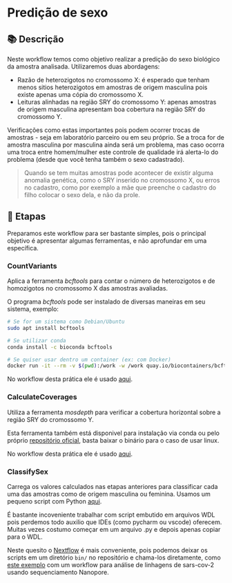 # Predição de sexo


## 📚 Descrição

Neste workflow temos como objetivo realizar a predição do sexo biológico da amostra analisada. Utilizaremos duas abordagens:

- Razão de heterozigotos no cromossomo X: é esperado que tenham menos sitios heterozigotos em amostras de origem masculina pois existe apenas uma cópia do cromossomo X.
- Leituras alinhadas na região SRY do cromossomo Y: apenas amostras de origem masculina apresentam boa cobertura na região SRY do cromossomo Y.

Verificações como estas importantes pois podem ocorrer trocas de amostras - seja em laboratório parceiro ou em seu próprio. Se a troca for de amostra masculina por masculina ainda será um problema, mas caso ocorra uma troca entre homem/mulher este controle de qualidade irá alerta-lo do problema (desde que você tenha também o sexo cadastrado).


> Quando se tem muitas amostras pode acontecer de existir alguma anomalia genética, como o SRY inserido no cromossomo X, ou erros no cadastro, como por exemplo a mãe que preenche o cadastro do filho colocar o sexo dela, e não da prole.

## 🧰 Etapas

Preparamos este workflow para ser bastante simples, pois o principal objetivo é apresentar algumas ferramentas, e não aprofundar em uma específica.

### CountVariants

Aplica a ferramenta _bcftools_ para contar o número de heterozigotos e de homozigotos no cromossomo X das amostras avaliadas. 

O programa _bcftools_ pode ser instalado de diversas maneiras em seu sistema, exemplo:

```sh
# Se for um sistema como Debian/Ubuntu
sudo apt install bcftools

# Se utilizar conda
conda install -c bioconda bcftools

# Se quiser usar dentro um container (ex: com Docker)
docker run -it --rm -v $(pwd):/work -w /work quay.io/biocontainers/bcftools:1.14--hde04aa1_1 bash
```

No workflow desta prática ele é usado [aqui](https://github.com/lmtani/agua-triste/blob/4fe26e34ad364cb36da36eb910ff3b58416a6886/2-predicao-de-sexo/predicao-de-sexo.wdl#L67-L68).

### CalculateCoverages

Utiliza a ferramenta _mosdepth_ para verificar a cobertura horizontal sobre a região SRY do cromossomo Y. 

Esta ferramenta também está disponivel para instalação via conda ou pelo próprio [repositório oficial](https://github.com/brentp/mosdepth), basta baixar o binário para o caso de usar linux.

No workflow desta prática ele é usado [aqui](https://github.com/lmtani/agua-triste/blob/main/2-predicao-de-sexo/predicao-de-sexo.wdl#L105).

### ClassifySex

Carrega os valores calculados nas etapas anteriores para classificar cada uma das amostras como de origem masculina ou feminina. Usamos um pequeno script com Python [aqui](https://github.com/lmtani/agua-triste/blob/main/2-predicao-de-sexo/predicao-de-sexo.wdl#L137-L164).

É bastante incoveniente trabalhar com script embutido em arquivos WDL pois perdemos todo auxilio que IDEs (como pycharm ou vscode) oferecem. Muitas vezes costumo começar em um arquivo .py e depois apenas copiar para o WDL.

Neste quesito o [Nextflow](https://www.nextflow.io/) é mais conveniente, pois podemos deixar os scripts em um diretório `bin/` no repositório e chama-los diretamente, como [este exemplo](https://github.com/epi2me-labs/wf-artic/tree/master/bin) com um workflow para análise de linhagens de sars-cov-2 usando sequenciamento Nanopore.
